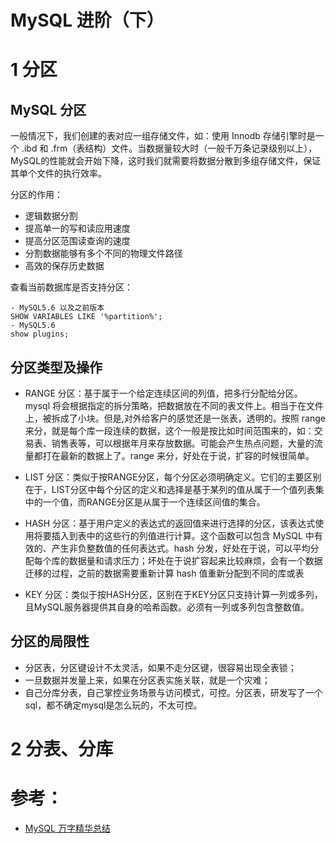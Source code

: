 MySQL 进阶（下）
====================
# 1 分区
## MySQL 分区
一般情况下，我们创建的表对应一组存储文件，如：使用 Innodb 存储引擎时是一个 .ibd 和 .frm（表结构）文件。当数据量较大时（一般千万条记录级别以上），MySQL的性能就会开始下降，这时我们就需要将数据分散到多组存储文件，保证其单个文件的执行效率。

分区的作用：
- 逻辑数据分割
- 提高单一的写和读应用速度
- 提高分区范围读查询的速度
- 分割数据能够有多个不同的物理文件路径
- 高效的保存历史数据

查看当前数据库是否支持分区：
```Text
- MySQL5.6 以及之前版本
SHOW VARIABLES LIKE '%partition%';
- MySQL5.6
show plugins;
```
## 分区类型及操作
- RANGE 分区：基于属于一个给定连续区间的列值，把多行分配给分区。mysql 将会根据指定的拆分策略，把数据放在不同的表文件上。相当于在文件上，被拆成了小块。但是,对外给客户的感觉还是一张表，透明的。按照 range 来分，就是每个库一段连续的数据，这个一般是按比如时间范围来的，如：交易表、销售表等，可以根据年月来存放数据。可能会产生热点问题，大量的流量都打在最新的数据上了。range 来分，好处在于说，扩容的时候很简单。

- LIST 分区：类似于按RANGE分区，每个分区必须明确定义。它们的主要区别在于，LIST分区中每个分区的定义和选择是基于某列的值从属于一个值列表集中的一个值，而RANGE分区是从属于一个连续区间值的集合。

- HASH 分区：基于用户定义的表达式的返回值来进行选择的分区，该表达式使用将要插入到表中的这些行的列值进行计算。这个函数可以包含 MySQL 中有效的、产生非负整数值的任何表达式。hash 分发，好处在于说，可以平均分配每个库的数据量和请求压力；坏处在于说扩容起来比较麻烦，会有一个数据迁移的过程，之前的数据需要重新计算 hash 值重新分配到不同的库或表

- KEY 分区：类似于按HASH分区，区别在于KEY分区只支持计算一列或多列，且MySQL服务器提供其自身的哈希函数。必须有一列或多列包含整数值。

## 分区的局限性
- 分区表，分区键设计不太灵活，如果不走分区键，很容易出现全表锁；
- 一旦数据并发量上来，如果在分区表实施关联，就是一个灾难；
- 自己分库分表，自己掌控业务场景与访问模式，可控。分区表，研发写了一个sql，都不确定mysql是怎么玩的，不太可控。

# 2 分表、分库



# 参考：
- [MySQL 万字精华总结](https://www.jianshu.com/p/c189439fb32e)

